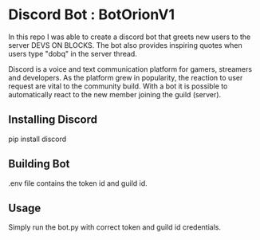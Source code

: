 # Discord Bot : BotOrionV1

In this repo I was able to create a discord bot that greets new users to the server DEVS ON BLOCKS. The bot also provides inspiring quotes when users type "dobq" in the server thread.

Discord is a voice and text communication platform for gamers, streamers and developers. As the platform grew in popularity, the reaction to user request are vital to the community build. With a bot it is possible to automatically react to the new member joining the guild (server). 


## Installing Discord

pip install discord


## Building Bot

.env file contains the token id and guild id. 


## Usage

Simply run the bot.py with correct token and guild id credentials.